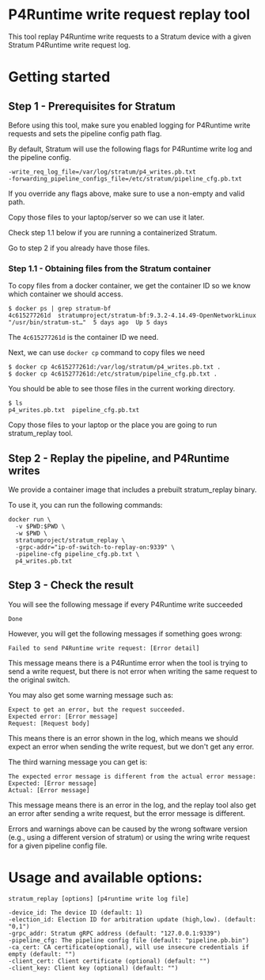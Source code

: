 <!--
Copyright 2020-present Open Networking Foundation

SPDX-License-Identifier: Apache-2.0
-->

P4Runtime write request replay tool
====

This tool replay P4Runtime write requests to a Stratum device with a given
Stratum P4Runtime write request log.

# Getting started

## Step 1 - Prerequisites for Stratum

Before using this tool, make sure you enabled logging for P4Runtime write requests
and sets the pipeline config path flag.

By default, Stratum will use the following flags for P4Runtime write log and
the pipeline config.

```
-write_req_log_file=/var/log/stratum/p4_writes.pb.txt
-forwarding_pipeline_configs_file=/etc/stratum/pipeline_cfg.pb.txt
```

If you override any flags above, make sure to use a non-empty and valid path.

Copy those files to your laptop/server so we can use it later.

Check step 1.1 below if you are running a containerized Stratum.

Go to step 2 if you already have those files.

### Step 1.1 - Obtaining files from the Stratum container

To copy files from a docker container,  we get the container ID so we know which
container we should access.

```
$ docker ps | grep stratum-bf
4c615277261d  stratumproject/stratum-bf:9.3.2-4.14.49-OpenNetworkLinux  "/usr/bin/stratum-st…"  5 days ago  Up 5 days
```

The `4c615277261d` is the container ID we need.

Next, we can use `docker cp` command to copy files we need

```
$ docker cp 4c615277261d:/var/log/stratum/p4_writes.pb.txt .
$ docker cp 4c615277261d:/etc/stratum/pipeline_cfg.pb.txt .
```

You should be able to see those files in the current working directory.

```
$ ls
p4_writes.pb.txt  pipeline_cfg.pb.txt
```

Copy those files to your laptop or the place you are going to run stratum_replay tool.

## Step 2 - Replay the pipeline, and P4Runtime writes

We provide a container image that includes a prebuilt stratum_replay binary.

To use it, you can run the following commands:

```
docker run \
  -v $PWD:$PWD \
  -w $PWD \
  stratumproject/stratum_replay \
  -grpc-addr="ip-of-switch-to-replay-on:9339" \
  -pipeline-cfg pipeline_cfg.pb.txt \
  p4_writes.pb.txt
```

## Step 3 - Check the result

You will see the following message if every P4Runtime write succeeded

```
Done
```

However, you will get the following messages if something goes wrong:

```
Failed to send P4Runtime write request: [Error detail]
```

This message means there is a P4Runtime error when the tool is trying to send a write request,
but there is not error when writing the same request to the original switch.

You may also get some warning message such as:

```
Expect to get an error, but the request succeeded.
Expected error: [Error message]
Request: [Request body]
```

This means there is an error shown in the log, which means we should expect an
error when sending the write request, but we don't get any error.

The third warning message you can get is:

```
The expected error message is different from the actual error message:
Expected: [Error message]
Actual: [Error message]
```

This message means there is an error in the log, and the replay tool also get an error
after sending a write request, but the error message is different.

Errors and warnings above can be caused by the wrong software version
(e.g., using a different version of stratum) or using the wring write request
for a given pipeline config file.

# Usage and available options:

`stratum_replay [options] [p4runtime write log file]`

```
-device_id: The device ID (default: 1)
-election_id: Election ID for arbitration update (high,low). (default: "0,1")
-grpc_addr: Stratum gRPC address (default: "127.0.0.1:9339")
-pipeline_cfg: The pipeline config file (default: "pipeline.pb.bin")
-ca_cert: CA certificate(optional), will use insecure credentials if empty (default: "")
-client_cert: Client certificate (optional) (default: "")
-client_key: Client key (optional) (default: "")
```
